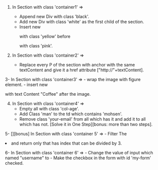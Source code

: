 1. In Section with class 'container1' =>

   - Append new Div with class 'black'.
   - Add new Div with class 'white' as the first child of the section.
   - Insert new <P> with class 'yellow' before <P> with class 'pink'.

2. In Section with class 'container2' =>
   - Replace every P of the section with anchor with the same textContent and give it a href attribute ["http://"+textContent].

3- In Section with class 'container3' => - wrap the image with figure element. - insert new <figcaption> with text Content "Coffee" after the image.

4. In Section with class 'container4' =>
   - Empty all <td> with class 'col-age'.
   - Add Class 'man' to the td which contains 'mohsen'.
   - Remove class 'your-email' from all <td> which has it and add it to all <td> which has not.
     [Solve it in One Step][bonus: more than two steps].

5- [][bonus] In Section with class 'container 5' => - Filter The <li> and return only that has index that can be divided by 3.

6- In Section with class 'container 6' => - Change the value of input which named "username" to <yourname> - Make the checkbox in the form with id 'my-form' checked.
